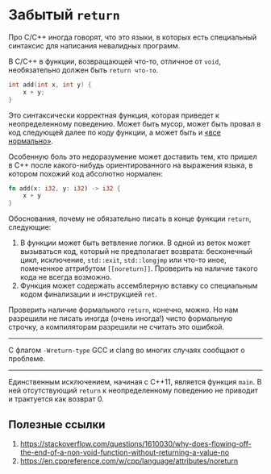 # Забытый `return`

Про C/C++ иногда говорят, что это языки, в которых есть специальный синтаксис для написания невалидных программ.

В C/C++ в функции, возвращающей что-то, отличное от `void`, необязательно должен быть `return что-то`. 

```C++
int add(int x, int y) {
    x + y;
}
```

Это синтаксически корректная функция, которая приведет к неопределенному поведению. Может быть мусор, может быть провал в код следующей далее по коду функции, а может быть и [«все нормально»](https://gcc.godbolt.org/z/6Y4T66).

Особенную боль это недоразумение может доставить тем, кто пришел в C++ после какого-нибудь ориентированного на выражения языка, в котором похожий код абсолютно нормален:

```Rust
fn add(x: i32, y: i32) -> i32 {
    x + y
}
```

Обоснования, почему не обязательно писать в конце функции `return`, следующие:
1. В функции может быть ветвление логики. В одной из веток может вызываться код, который не предполагает возврата: бесконечный цикл, исключение, `std::exit`, `std::longjmp` или что-то иное, помеченное аттрибутом `[[noreturn]]`. Проверить на наличие такого кода не всегда возможно.
2. Функция может содержать ассемблерную вставку со специальным кодом финализации и инструкцией `ret`.

Проверить наличие формального `return`, конечно, можно. Но нам разрешили не писать иногда (очень иногда!) чисто формальную строчку, а компиляторам разрешили не считать это ошибкой.

------

С флагом `-Wreturn-type` GCC и clang во многих случаях сообщают о проблеме.

-----
Единственным исключением, начиная с C++11, является функция `main`. В ней отсутствующий `return` к неопределенному поведению не приводит и трактуется как возврат 0.

## Полезные ссылки
1. https://stackoverflow.com/questions/1610030/why-does-flowing-off-the-end-of-a-non-void-function-without-returning-a-value-no
2. https://en.cppreference.com/w/cpp/language/attributes/noreturn